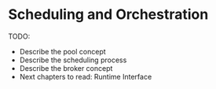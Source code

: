 # Scheduling and Orchestration

TODO:

* Describe the pool concept
* Describe the scheduling process
* Describe the broker concept
* Next chapters to read: Runtime Interface